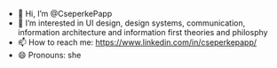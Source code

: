 - 👋 Hi, I’m @CseperkePapp
- 👀 I’m interested in UI design, design systems, communication, information architecture and information first theories and philosphy
- 📫 How to reach me: https://www.linkedin.com/in/cseperkepapp/
- 😄 Pronouns: she
<!---
CseperkePapp/CseperkePapp is a ✨ special ✨ repository because its `README.md` (this file) appears on your GitHub profile.
You can click the Preview link to take a look at your changes.
--->

